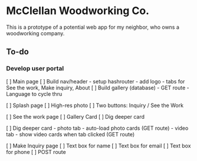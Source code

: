 # McClellan Woodworking Co.

This is a prototype of a potential web app for my neighbor, who owns a woodworking company.


## To-do

### Develop user portal
[ ] Main page
    [ ] Build nav/header
        - setup hashrouter
        - add logo
        - tabs for See the work, Make inquiry, About
    [ ] Build gallery (database)
        - GET route
        - Language to cycle thru

[ ] Splash page
    [ ] High-res photo 
    [ ] Two buttons: Inquiry / See the Work

[ ] See the work page
    [ ] Gallery Card
    [ ] Dig deeper card

[ ] Dig deeper card
    - photo tab
    - auto-load photo cards (GET route)
    - video tab
    - show video cards when tab clicked (GET route)

[ ] Make Inquiry page
    [ ] Text box for name
    [ ] Text box for email
    [ ] Text box for phone
    [ ] POST route
 
